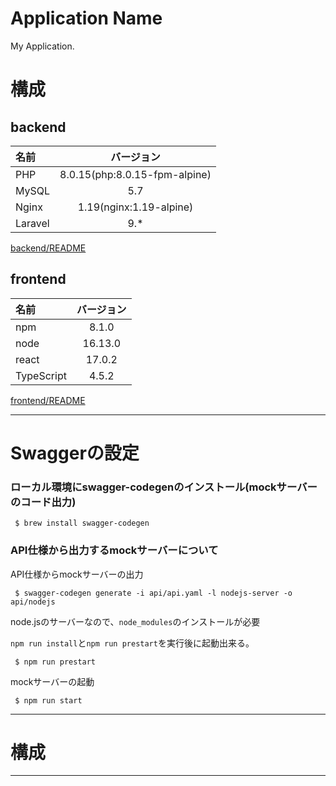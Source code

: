 # Application Name

My Application.

# 構成

## backend

| 名前 | バージョン |
| :--- | :---: |
| PHP | 8.0.15(php:8.0.15-fpm-alpine) |
| MySQL | 5.7 |
| Nginx | 1.19(nginx:1.19-alpine) |
| Laravel | 9.* |

[backend/README](./app/backend/README.md)

## frontend

| 名前 | バージョン |
| :--- | :---: |
| npm | 8.1.0 |
| node | 16.13.0 |
| react | 17.0.2 |
| TypeScript | 4.5.2 |

[frontend/README](./frontend/README.md)

---

# Swaggerの設定

 ### ローカル環境にswagger-codegenのインストール(mockサーバーのコード出力)

```shell-session
 $ brew install swagger-codegen
```

### API仕様から出力するmockサーバーについて

API仕様からmockサーバーの出力

```shell-session
 $ swagger-codegen generate -i api/api.yaml -l nodejs-server -o api/nodejs
```

node.jsのサーバーなので、`node_modules`のインストールが必要

`npm run install`と`npm run prestart`を実行後に起動出来る。

```shell-session
 $ npm run prestart
```

mockサーバーの起動

```shell-session
 $ npm run start
```

---

# 構成



---

